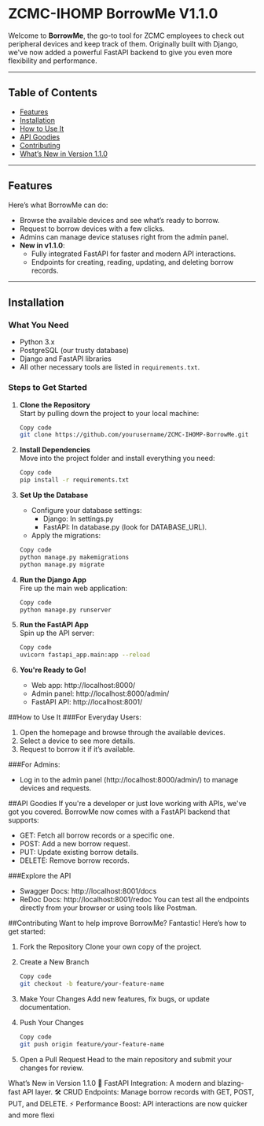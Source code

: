 # ZCMC-IHOMP BorrowMe V1.1.0

Welcome to **BorrowMe**, the go-to tool for ZCMC employees to check out peripheral devices and keep track of them. Originally built with Django, we've now added a powerful FastAPI backend to give you even more flexibility and performance.

---

## Table of Contents

- [Features](#features)
- [Installation](#installation)
- [How to Use It](#how-to-use-it)
- [API Goodies](#api-goodies)
- [Contributing](#contributing)
- [What’s New in Version 1.1.0](#whats-new-in-version-110)

---

## Features

Here’s what BorrowMe can do:

- Browse the available devices and see what’s ready to borrow.
- Request to borrow devices with a few clicks.
- Admins can manage device statuses right from the admin panel.
- **New in v1.1.0**:
  - Fully integrated FastAPI for faster and modern API interactions.
  - Endpoints for creating, reading, updating, and deleting borrow records.

---

## Installation

### What You Need

- Python 3.x
- PostgreSQL (our trusty database)
- Django and FastAPI libraries
- All other necessary tools are listed in `requirements.txt`.

### Steps to Get Started

1. **Clone the Repository**  
   Start by pulling down the project to your local machine:

   ```bash
   Copy code
   git clone https://github.com/yourusername/ZCMC-IHOMP-BorrowMe.git

2. **Install Dependencies**  
   Move into the project folder and install everything you need:
   
   ```bash
   Copy code
   pip install -r requirements.txt


3. **Set Up the Database**  

   - Configure your database settings:
      - Django: In settings.py
      - FastAPI: In database.py (look for DATABASE_URL).
   - Apply the migrations:

   ```bash
   Copy code
   python manage.py makemigrations
   python manage.py migrate

4. **Run the Django App**  
   Fire up the main web application:

   ```bash
   Copy code
   python manage.py runserver

5. **Run the FastAPI App**  
Spin up the API server:

    ```bash
   Copy code
   uvicorn fastapi_app.main:app --reload

5. **You're Ready to Go!**  

   - Web app: http://localhost:8000/
   - Admin panel: http://localhost:8000/admin/
   - FastAPI API: http://localhost:8001/

##How to Use It
###For Everyday Users:
   1. Open the homepage and browse through the available devices.
   2. Select a device to see more details.
   3. Request to borrow it if it’s available.

###For Admins:
   - Log in to the admin panel (http://localhost:8000/admin/) to manage devices and requests.


##API Goodies
   If you're a developer or just love working with APIs, we've got you covered. BorrowMe now comes with a FastAPI backend that supports:

   - GET: Fetch all borrow records or a specific one.
   - POST: Add a new borrow request.
   - PUT: Update existing borrow details.
   - DELETE: Remove borrow records.

###Explore the API
   - Swagger Docs: http://localhost:8001/docs
   - ReDoc Docs: http://localhost:8001/redoc
You can test all the endpoints directly from your browser or using tools like Postman.

##Contributing
Want to help improve BorrowMe? Fantastic! Here’s how to get started:

1. Fork the Repository
   Clone your own copy of the project.

2. Create a New Branch

    ```bash
   Copy code
   git checkout -b feature/your-feature-name
3. Make Your Changes
   Add new features, fix bugs, or update documentation.

4. Push Your Changes

    ```bash
   Copy code
   git push origin feature/your-feature-name
5. Open a Pull Request
   Head to the main repository and submit your changes for review.

What’s New in Version 1.1.0
🚀 FastAPI Integration: A modern and blazing-fast API layer.
🛠 CRUD Endpoints: Manage borrow records with GET, POST, PUT, and DELETE.
⚡ Performance Boost: API interactions are now quicker and more flexi
